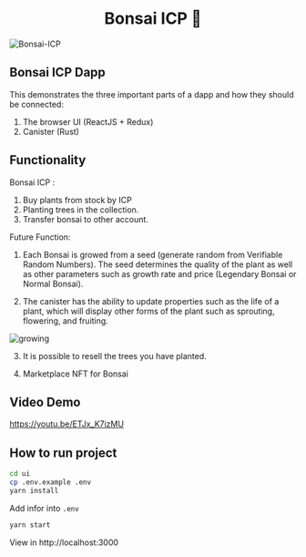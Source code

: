 <h1  align="center">Bonsai ICP 👋</h1>

![Bonsai-ICP](https://user-images.githubusercontent.com/53574829/173724193-263f6840-a10d-4e81-9539-e87cfaa69f1c.png)

## Bonsai ICP Dapp

This demonstrates the three important parts of a dapp and how they should be connected:

1. The browser UI (ReactJS + Redux)
2. Canister (Rust)

## Functionality

Bonsai ICP :

1. Buy plants from stock by ICP
2. Planting trees in the collection.
3. Transfer bonsai to other account.

Future Function:

1. Each Bonsai is growed from a seed (generate random from Verifiable Random Numbers). The seed determines the quality of the plant as well as other parameters such as growth rate and price (Legendary Bonsai or Normal Bonsai).

2. The canister has the ability to update properties such as the life of a plant, which will display other forms of the plant such as sprouting, flowering, and fruiting.

![growing](https://user-images.githubusercontent.com/52224456/92190568-b43d4300-ee8b-11ea-8699-3ce18938ed26.png)

3. It is possible to resell the trees you have planted.

4. Marketplace NFT for Bonsai

## Video Demo

https://youtu.be/ETJx_K7izMU

## How to run project

```bash
cd ui
cp .env.example .env
yarn install
```

Add infor into `.env`

```bash
yarn start
```

View in http://localhost:3000
